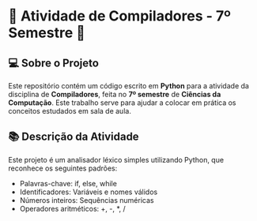 # 🌟 Atividade de Compiladores - 7º Semestre 🌟

## 💻 Sobre o Projeto
Este repositório contém um código escrito em **Python** para a atividade da disciplina de **Compiladores**, feita no **7º semestre** de **Ciências da Computação**. Este trabalho serve para ajudar a colocar em prática os conceitos estudados em sala de aula. 

## 📚 Descrição da Atividade
Este projeto é um analisador léxico simples utilizando Python, que reconhece os seguintes padrões:
- Palavras-chave: if, else, while
- Identificadores: Variáveis e nomes válidos
- Números inteiros: Sequências numéricas
- Operadores aritméticos: +, -, *, /


